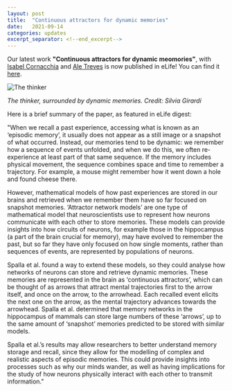 ```yaml
---
layout: post
title:  "Continuous attractors for dynamic memories"
date:   2021-09-14 
categories: updates
excerpt_separator: <!--end_excerpt-->
---
```

Our latest work  **"Continuous attractors for dynamic meomories"**, with [Isabel Cornacchia](https://twitter.com/isabelmaria_c) and [Ale Treves](https://people.sissa.it/~ale/limbo.html) is now published in eLife! You can find it [here](https://elifesciences.org/articles/69499).

![The thinker](https://davidespalla.github.io/images/rodin.jpg)

*The thinker, surrounded by dynamic memories. Credit: Silvia Girardi*

<!--end_excerpt-->

Here is a brief summary of the paper, as featured in eLife digest:

"When we recall a past experience, accessing what is known as an ‘episodic memory’, it usually does not appear as a still image or a snapshot of what occurred. Instead, our memories tend to be dynamic: we remember how a sequence of events unfolded, and when we do this, we often re-experience at least part of that same sequence. If the memory includes physical movement, the sequence combines space and time to remember a trajectory. For example, a mouse might remember how it went down a hole and found cheese there.

However, mathematical models of how past experiences are stored in our brains and retrieved when we remember them have so far focused on snapshot memories. ‘Attractor network models’ are one type of mathematical model that neuroscientists use to represent how neurons communicate with each other to store memories. These models can provide insights into how circuits of neurons, for example those in the hippocampus (a part of the brain crucial for memory), may have evolved to remember the past, but so far they have only focused on how single moments, rather than sequences of events, are represented by populations of neurons.

Spalla et al. found a way to extend these models, so they could analyse how networks of neurons can store and retrieve dynamic memories. These memories are represented in the brain as ‘continuous attractors’, which can be thought of as arrows that attract mental trajectories first to the arrow itself, and once on the arrow, to the arrowhead. Each recalled event elicits the next one on the arrow, as the mental trajectory advances towards the arrowhead. Spalla et al. determined that memory networks in the hippocampus of mammals can store large numbers of these ‘arrows’, up to the same amount of ‘snapshot’ memories predicted to be stored with similar models.

Spalla et al.’s results may allow researchers to better understand memory storage and recall, since they allow for the modelling of complex and realistic aspects of episodic memories. This could provide insights into processes such as why our minds wander, as well as having implications for the study of how neurons physically interact with each other to transmit information."



